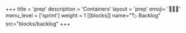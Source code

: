 +++
title = 'prep'
description = 'Containers'
layout = 'prep'
emoji= '🧑🏾‍💻'
menu_level = ['sprint']
weight = 1
[[blocks]]
name="🏷️ Backlog"
src="blocks/backlog"
+++

